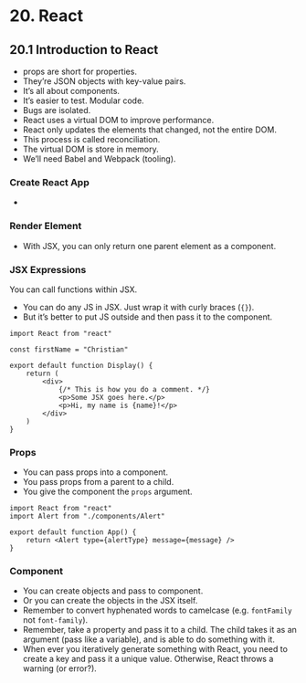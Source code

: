 # 20. React
## 20.1 Introduction to React
- props are short for properties.
- They’re JSON objects with key-value pairs.
- It’s all about components.
- It’s easier to test. Modular code.
- Bugs are isolated.
- React uses a virtual DOM to improve performance.
- React only updates the elements that changed, not the entire DOM.
- This process is called reconciliation.
- The virtual DOM is store in memory.
- We’ll need Babel and Webpack (tooling).

### Create React App
- 

### Render Element
- With JSX, you can only return one parent element as a component.

### JSX Expressions
You can call functions within JSX.
- You can do any JS in JSX. Just wrap it with curly braces (`{}`).
- But it’s better to put JS outside and then pass it to the component.

```
import React from "react"

const firstName = "Christian"

export default function Display() {
	return (
		<div>
			{/* This is how you do a comment. */}
			<p>Some JSX goes here.</p>
			<p>Hi, my name is {name}!</p>
		</div>
	)
}
```

### Props
- You can pass props into a component.
- You pass props from a parent to a child.
- You give the component the `props` argument.

```
import React from "react"
import Alert from "./components/Alert"

export default function App() {
	return <Alert type={alertType} message={message} />
}
```

### Component
- You can create objects and pass to component.
- Or you can create the objects in the JSX itself.
- Remember to convert hyphenated words to camelcase (e.g. `fontFamily` not `font-family`).
- Remember, take a property and pass it to a child. The child takes it as an argument (pass like a variable), and is able to do something with it.
- When ever you iteratively generate something with React, you need to create a key and pass it a unique value. Otherwise, React throws a warning (or error?).

## 